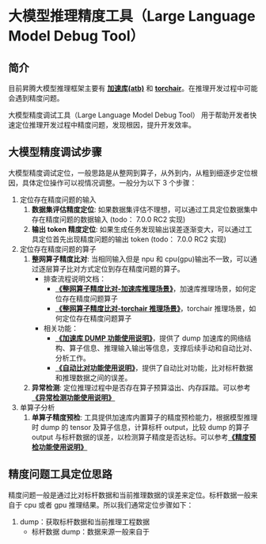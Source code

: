 # 大模型推理精度工具（Large Language Model Debug Tool）

## 简介

目前昇腾大模型推理框架主要有 [**加速库(atb)**](../glossary/README.md#at-Ascend-Transformer-Boost) 和 [**torchair**](../glossary/README.md#torchairtorch-图模式)。在推理开发过程中可能会遇到精度问题。

大模型精度调试工具（Large Language Model Debug Tool） 用于帮助开发者快速定位推理开发过程中精度问题，发现根因，提升开发效率。

## 大模型精度调试步骤

大模型精度调试定位，一般思路是从整网到算子，从外到内，从粗到细逐步定位根因，具体定位操作可以视情况调整。一般分为以下 3 个步骤：

1. 定位存在精度问题的输入
   1. **数据集评估精度定位**: 如果数据集评估不理想，可以通过工具定位数据集中存在精度问题的数据输入 (todo： 7.0.0 RC2 实现)
   2. **输出 token 精度定位**: 如果生成任务发现输出误差逐渐变大，可以通过工具定位首先出现精度问题的输出 token (todo： 7.0.0 RC2 实现)
2. 定位存在精度问题的算子
   1. **整网算子精度比对**: 当相同输入但是 npu 和 cpu(gpu)输出不一致，可以通过逐层算子比对方式定位到存在精度问题的算子。
      - 排查流程说明文档：
        - [**《整网算子精度比对-加速库推理场景》**](./整网算子精度比对-加速库推理场景.md)，加速库推理场景，如何定位存在精度问题算子
        - [**《整网算子精度比对-torchair 推理场景》**](./整网算子精度比对-torchair推理场景.md)，torchair 推理场景，如何定位存在精度问题算子
      - 相关功能：
        - [**《加速库 DUMP 功能使用说明》**](./加速库DUMP功能使用说明.md)，提供了 dump 加速库的网络结构、算子信息、推理输入输出等信息，支撑后续手动和自动比对、分析工作。
        - [**《自动比对功能使用说明》**](./自动比对功能使用说明.md)，提供了自动比对功能，比对标杆数据和推理数据之间的误差。
   2. **异常检测**: 定位推理过程中是否存在算子预算溢出、内存踩踏。可以参考[**《异常检测功能使用说明》**](异常检测功能使用说明.md)
3. 单算子分析
   1. **单算子精度预检**: 工具提供加速库内置算子的精度预检能力，根据模型推理时 dump 的 tensor 及算子信息，计算标杆 output，比较 dump 的算子 output 与标杆数据的误差，以检测算子精度是否达标。可以参考[**《精度预检功能使用说明》**](精度预检功能使用说明.md)

## 精度问题工具定位思路

精度问题一般是通过比对标杆数据和当前推理数据的误差来定位。标杆数据一般来自于 cpu 或者 gpu 推理结果。所以我们通常定位步骤如下：

1. dump：获取标杆数据和当前推理工程数据
   - 标杆数据 dump：数据来源一般来自于 
